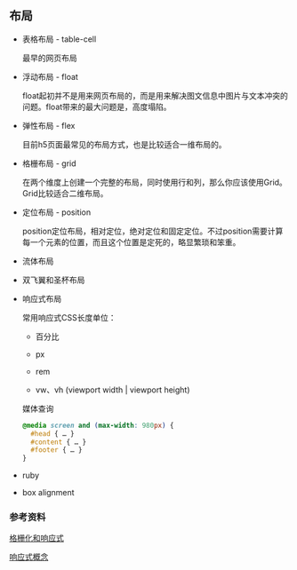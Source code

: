 ## 布局

* 表格布局 - table-cell

  最早的网页布局

* 浮动布局 - float

  float起初并不是用来网页布局的，而是用来解决图文信息中图片与文本冲突的问题。float带来的最大问题是，高度塌陷。

* 弹性布局 - flex

  目前h5页面最常见的布局方式，也是比较适合一维布局的。

* 格栅布局 - grid

  在两个维度上创建一个完整的布局，同时使用行和列，那么你应该使用Grid。Grid比较适合二维布局。

* 定位布局 - position

  position定位布局，相对定位，绝对定位和固定定位。不过position需要计算每一个元素的位置，而且这个位置是定死的，略显繁琐和笨重。

* 流体布局  

* 双飞翼和圣杯布局

* 响应式布局

  常用响应式CSS长度单位：

  - 百分比

  - px

  - rem

  - vw、vh (viewport width | viewport height)

  媒体查询

    ```css
    @media screen and (max-width: 980px) {
      #head { … }
      #content { … }
      #footer { … }
    }
    ```

* ruby

* box alignment

### 参考资料

[格栅化和响应式](https://www.uisdc.com/grid-systems-do-responsive-design)

[响应式概念](https://baike.baidu.com/item/%E5%93%8D%E5%BA%94%E5%BC%8F%E7%BD%91%E9%A1%B5%E8%AE%BE%E8%AE%A1/2519669?fr=aladdin)